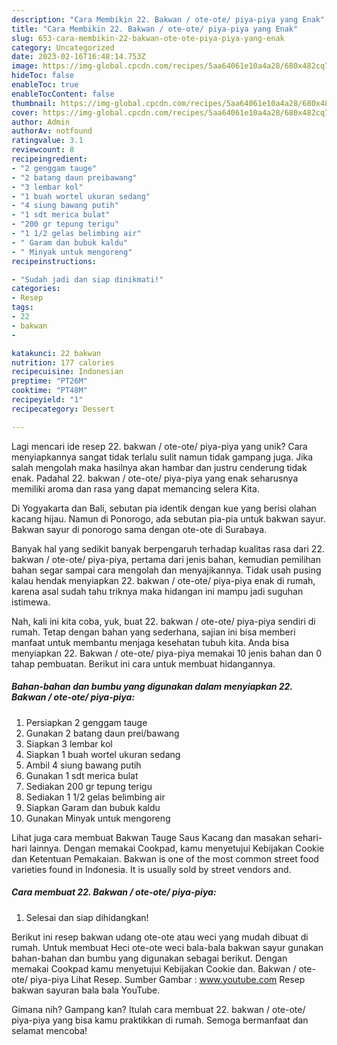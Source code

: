 ```yaml
---
description: "Cara Membikin 22. Bakwan / ote-ote/ piya-piya yang Enak"
title: "Cara Membikin 22. Bakwan / ote-ote/ piya-piya yang Enak"
slug: 653-cara-membikin-22-bakwan-ote-ote-piya-piya-yang-enak
category: Uncategorized
date: 2023-02-16T16:48:14.753Z
image: https://img-global.cpcdn.com/recipes/5aa64061e10a4a28/680x482cq70/22-bakwan-ote-ote-piya-piya-foto-resep-utama.jpg
hideToc: false
enableToc: true
enableTocContent: false
thumbnail: https://img-global.cpcdn.com/recipes/5aa64061e10a4a28/680x482cq70/22-bakwan-ote-ote-piya-piya-foto-resep-utama.jpg
cover: https://img-global.cpcdn.com/recipes/5aa64061e10a4a28/680x482cq70/22-bakwan-ote-ote-piya-piya-foto-resep-utama.jpg
author: Admin
authorAv: notfound
ratingvalue: 3.1
reviewcount: 8
recipeingredient:
- "2 genggam tauge"
- "2 batang daun preibawang"
- "3 lembar kol"
- "1 buah wortel ukuran sedang"
- "4 siung bawang putih"
- "1 sdt merica bulat"
- "200 gr tepung terigu"
- "1 1/2 gelas belimbing air"
- " Garam dan bubuk kaldu"
- " Minyak untuk mengoreng"
recipeinstructions:

- "Sudah jadi dan siap dinikmati!"
categories:
- Resep
tags:
- 22
- bakwan
- 

katakunci: 22 bakwan  
nutrition: 177 calories
recipecuisine: Indonesian
preptime: "PT26M"
cooktime: "PT48M"
recipeyield: "1"
recipecategory: Dessert

---
```





Lagi mencari ide resep 22. bakwan / ote-ote/ piya-piya yang unik? Cara menyiapkannya sangat tidak terlalu sulit namun tidak gampang juga. Jika salah mengolah maka hasilnya akan hambar dan justru cenderung tidak enak. Padahal 22. bakwan / ote-ote/ piya-piya yang enak seharusnya memiliki aroma dan rasa yang dapat memancing selera Kita.





Di Yogyakarta dan Bali, sebutan pia identik dengan kue yang berisi olahan kacang hijau. Namun di Ponorogo, ada sebutan pia-pia untuk bakwan sayur. Bakwan sayur di ponorogo sama dengan ote-ote di Surabaya.

Banyak hal yang sedikit banyak berpengaruh terhadap kualitas rasa dari 22. bakwan / ote-ote/ piya-piya, pertama dari jenis bahan, kemudian pemilihan bahan segar sampai cara mengolah dan menyajikannya. Tidak usah pusing kalau hendak menyiapkan 22. bakwan / ote-ote/ piya-piya enak di rumah, karena asal sudah tahu triknya maka hidangan ini mampu jadi suguhan istimewa.






Nah, kali ini kita coba, yuk, buat 22. bakwan / ote-ote/ piya-piya sendiri di rumah. Tetap dengan bahan yang sederhana, sajian ini bisa memberi manfaat untuk membantu menjaga kesehatan tubuh kita. Anda bisa menyiapkan 22. Bakwan / ote-ote/ piya-piya memakai 10 jenis bahan dan 0 tahap pembuatan. Berikut ini cara untuk membuat hidangannya.

<!--inarticleads1-->

##### Bahan-bahan dan bumbu yang digunakan dalam menyiapkan 22. Bakwan / ote-ote/ piya-piya:

1. Persiapkan 2 genggam tauge
1. Gunakan 2 batang daun prei/bawang
1. Siapkan 3 lembar kol
1. Siapkan 1 buah wortel ukuran sedang
1. Ambil 4 siung bawang putih
1. Gunakan 1 sdt merica bulat
1. Sediakan 200 gr tepung terigu
1. Sediakan 1 1/2 gelas belimbing air
1. Siapkan  Garam dan bubuk kaldu
1. Gunakan  Minyak untuk mengoreng


Lihat juga cara membuat Bakwan Tauge Saus Kacang dan masakan sehari-hari lainnya. Dengan memakai Cookpad, kamu menyetujui Kebijakan Cookie dan Ketentuan Pemakaian. Bakwan is one of the most common street food varieties found in Indonesia. It is usually sold by street vendors and. 

<!--inarticleads2-->

##### Cara membuat 22. Bakwan / ote-ote/ piya-piya:


1. Selesai dan siap dihidangkan!

Berikut ini resep bakwan udang ote-ote atau weci yang mudah dibuat di rumah. Untuk membuat Heci ote-ote weci bala-bala bakwan sayur gunakan bahan-bahan dan bumbu yang digunakan sebagai berikut. Dengan memakai Cookpad kamu menyetujui Kebijakan Cookie dan. Bakwan / ote-ote/ piya-piya Lihat Resep. Sumber Gambar : www.youtube.com Resep bakwan sayuran bala bala YouTube. 

Gimana nih? Gampang kan? Itulah cara membuat 22. bakwan / ote-ote/ piya-piya yang bisa kamu praktikkan di rumah. Semoga bermanfaat dan selamat mencoba!
